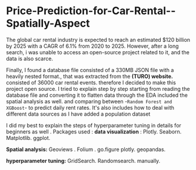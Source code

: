 # Price-Prediction-for-Car-Rental--Spatially-Aspect

The global car rental industry is expected to reach an estimated $120 billion by 2025 with a CAGR of 6.1% from 2020 to 2025.
However, after a long search, i was unable to access an open-source project related to it, and the data is also scarce.

Finally, I found a database file consisted of a 330MB JSON file with a heavily nested format., that was extracted from the **(TURO) website.** consisted of 36000 car rental events.
therefore I decided to make this project open source. I tried to explain step by step starting from reading the database file and converting it to flatten data through the EDA included the spatial analysis as well.
and comparing between -`Random Forest and XGBoost`- to predict daily rent rates.
It's also includes how to deal with different data sources as I have added a population dataset

I did my best to explain the steps of hyperparameter tuning in details for beginners as well .
Packages used :
**data visualization** : Plotly.
Seaborn.
Matplotlib.
ggplot.

**Spatial analysis:** Geoviews .
Folium .
go.figure plotly.
geopandas.

**hyperparameter tuning:** GridSearch.
Randomsearch.
manually.
